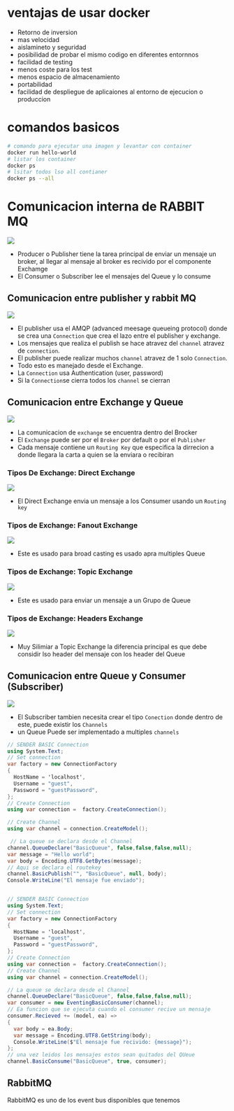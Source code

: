 # ventajas de usar docker

- Retorno de inversion
- mas velocidad
- aislamineto y seguridad
- posibilidad de probar el mismo codigo en diferentes entornnos
- facilidad de testing
- menos coste para los test
- menos espacio de almacenamiento
- portabilidad
- facilidad de despliegue de aplicaiones al entorno de ejecucion o produccion

# comandos basicos

```bash
# comando para ejecutar una imagen y levantar con container
docker run hello-world
# listar los container
docker ps
# lsitar todos lso all contianer 
docker ps --all
```

# Comunicacion interna de RABBIT MQ
![](./resources/1.png)

- Producer o Publisher tiene la tarea principal de enviar un mensaje un broker, al llegar al mensaje al broker es recivido por el componente Exchamge
- El Consumer o Subscriber lee el mensajes del Queue y lo consume

## Comunicacion entre publisher y rabbit MQ
![](./resources/2.png)

- El publisher usa el AMQP (advanced meesage queueing protocol) donde se crea una `Connection` que crea el lazo entre el publisher y exchange.
- Los mensajes que realiza el publish se hace atravez del `channel` atravez de `connection`.
- El publisher puede realizar muchos `channel` atravez de 1 solo `Connection`.
- Todo esto es manejado desde el Exchange.
- La `Connection` usa Authentication (user, password) 
- Si la `Connection`se cierra todos los `channel` se cierran

## Comunicacion entre Exchange y Queue
![](./resources/3.png)
- La comunicacion de `exchange` se encuentra dentro del Brocker
- El `Exchange` puede ser por el `Broker` por default o por el `Publisher`
- Cada mensaje contiene un `Routing Key` que especifica la dirrecion a donde llegara la carta a quien se la enviara o recibiran
 
 ### Tipos De Exchange: Direct Exchange
 ![](./resources/4.png)
- El Direct Exchange envia un mensaje a los Consumer usando un `Routing key`
 ### Tipos de Exchange: Fanout Exchange
![](./resources/5.png)
- Este es usado para broad casting es usado apra multiples Queue
### Tipos de Exchange: Topic Exchange
![](./resources/6.png)
- Este es usado para enviar un mensaje a un Grupo de Queue
### Tipos de Exchange: Headers Exchange
![](./resources/7.png)
- Muy Silimiar a Topic Exchange la diferencia principal es que debe considir lso header  del mensaje con los header del Queue

## Comunicacion entre Queue y Consumer (Subscriber)
![](./resources/8.png)
- El Subscriber tambien necesita crear el tipo `Conection` donde dentro de este, puede existir los `Channels`
- un Queue Puede ser implementado a multiples `channels`

```c#
// SENDER BASIC Connection
using System.Text;
// Set connection
var factory = new ConnectionFactory
{
  HostName = 'localhost',
  Username = "guest",
  Password = "guestPassword",
};
// Create Connection
using var connection =  factory.CreateConnection();

// Create Channel
using var channel = connection.CreateModel();

 // La queue se declara desde el Channel
channel.QueueDeclare("BasicQueue", false,false,false,null);
var message = "Hello world";
var body = Encoding.UTF8.GetBytes(message);
// Aqui se declara el routekey
channel.BasicPublish("", "BasicQueue", null, body);
Console.WriteLine("El mensaje fue enviado");



```
```c#
// SENDER BASIC Connection
using System.Text;
// Set connection
var factory = new ConnectionFactory
{
  HostName = 'localhost',
  Username = "guest",
  Password = "guestPassword",
};
// Create Connection
using var connection =  factory.CreateConnection();
// Create Channel
using var channel = connection.CreateModel();

// La queue se declara desde el Channel
channel.QueueDeclare("BasicQueue", false,false,false,null);
var consumer = new EventingBasicConsumer(channel);
// Ea funcion que se ejecuta cuando el consumer recive un mensaje
consumer.Recieved += (model, ea) =>
{
  var body = ea.Body;
  var message = Encoding.UTF8.GetString(body);
  Console.WriteLine($"El mensaje fue recivido: {message}");
};
// una vez leidos los mensajes estos sean quitados del QUeue
channel.BasicConsume("BasicQueue", true, consumer);


```
## RabbitMQ
RabbitMQ es uno de los event bus disponibles que tenemos
